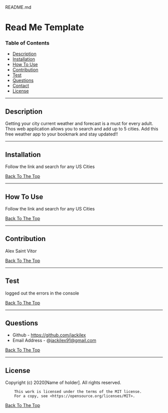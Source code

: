 README.md
# Read Me Template

### Table of Contents
- [Description](#description)
- [Installation](#how-to-use)
- [How To Use](#how-to-use)
- [Contribution](#contribution)
- [Test](#test)
- [Questions](#questions)
- [Contact](#contact)
- [License](#license)

---

## Description
Getting your city current weather and forecast is a must for every adult. Thos web application allows you to search and add up to 5 cities. Add this free weather app to your bookmark and stay updated!!


---
## Installation
Follow the link and search for any US Cities


[Back To The Top](#read-me-template)

---

## How To Use
Follow the link and search for any US Cities

[Back To The Top](#read-me-template)

---
## Contribution
Alex Saint Vitor

[Back To The Top](#read-me-template)

---

## Test
logged out the errors in the console

[Back To The Top](#read-me-template)

---

## Questions
- Github - https://github.com/jackilex
- Email Address - @jackilex91@gmail.com

[Back To The Top](#read-me-template)

---

## License
Copyright (c) 2020[Name of holder]. All rights reserved.
        
        This work is licensed under the terms of the MIT license.  
        For a copy, see <https://opensource.org/licenses/MIT>.

[Back To The Top](#read-me-template)
